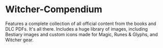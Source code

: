 # Witcher-Compendium
Features a complete collection of all official content from the books and DLC PDFs. 
It's all there.
Includes a huge library of images, including Bestiary images and custom icons made for Magic, Runes & Glyphs, and Witcher gear.
